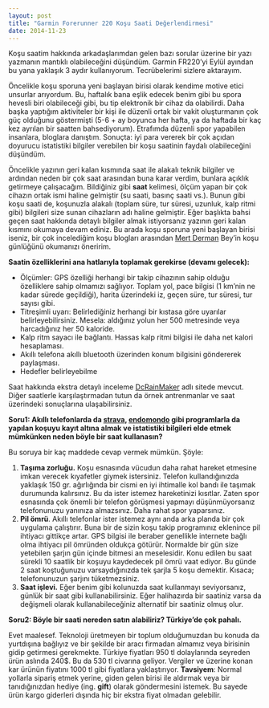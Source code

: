 ```yaml
---
layout: post
title: "Garmin Forerunner 220 Koşu Saati Değerlendirmesi"
date: 2014-11-23
---
```


Koşu saatim hakkında arkadaşlarımdan gelen bazı sorular üzerine bir yazı yazmanın mantıklı olabileceğini düşündüm.  Garmin FR220’yi Eylül ayından bu yana yaklaşık 3 aydır kullanıyorum. Tecrübelerimi sizlere  aktarayım.

Öncelikle koşu sporuna yeni başlayan birisi olarak kendime motive etici unsurlar arıyordum. Bu, haftalık bana eşlik edecek benim gibi bu spora hevesli biri olabileceği gibi, bu tip elektronik bir cihaz da olabilirdi. Daha başka yaptığım aktiviteler bir kişi ile düzenli ortak bir vakit oluşturmanın çok güç olduğunu göstermişti (5-6 + ay boyunca her hafta, ya da haftada bir kaç kez ayrılan bir saatten bahsediyorum). Etrafımda düzenli spor yapabilen insanlara, bloglara danıştım. Sonuçta: iyi para vererek bir çok açıdan doyurucu istatistiki bilgiler verebilen bir koşu saatinin faydalı olabileceğini düşündüm.

Öncelikle yazının geri kalan kısmında saat ile alakalı teknik bilgiler ve ardından neden bir çok saat arasından buna karar verdim, bunlara açıklık getirmeye çalışacağım. Bildiğiniz gibi **saat** kelimesi, ölçüm yapan bir çok cihazın ortak ismi haline gelmiştir (su saati, basınç saati vs.). Bunun gibi koşu saati de, koşunuzla alakalı (toplam süre, tur süresi, uzunluk, kalp ritmi gibi) bilgileri size sunan cihazların adı haline gelmiştir. Eğer başlıkta bahsi geçen saat hakkında detaylı bilgiler almak istiyorsanız yazının geri kalan kısmını okumaya devam ediniz. Bu arada koşu sporuna yeni başlayan birisi iseniz, bir çok incelediğim koşu blogları arasından [Mert Derman](https://ritim.wordpress.com/yeni-baslayan/) Bey’in koşu günlüğünü okumanızı öneririm.

**Saatin özelliklerini ana hatlarıyla toplamak gerekirse (devamı gelecek):**

- Ölçümler: GPS özelliği herhangi bir takip cihazının sahip olduğu özelliklere sahip olmamızı sağlıyor. Toplam yol, pace bilgisi (1 km’nin ne kadar sürede geçildiği),  harita üzerindeki iz, geçen süre, tur süresi, tur sayısı gibi.
- Titreşimli uyarı: Belirlediğiniz herhangi bir kıstasa göre uyarılar belirleyebilirsiniz. Mesela: aldığınız yolun her 500 metresinde veya harcadığınız her 50 kaloride.
- Kalp ritm sayacı ile bağlantı. Hassas kalp ritmi bilgisi ile daha net kalori hesaplaması.
- Akıllı telefona akıllı bluetooth üzerinden konum bilgisini göndererek paylaşması.
- Hedefler belirleyebilme

Saat hakkında ekstra detaylı inceleme [DcRainMaker](http://www.dcrainmaker.com/2013/11/garmin-forerunner-depth-review.html) adlı sitede mevcut. Diğer saatlerle karşılaştırmadan tutun da örnek antrenmanlar ve saat üzerindeki sonuçlarına ulaşabilirsiniz.

**Soru1: Akıllı telefonlarda da [strava](http://www.strava.com/), [endomondo](https://www.endomondo.com/) gibi programlarla da yapılan koşuyu kayıt altına almak ve istatistiki bilgileri elde etmek mümkünken neden böyle bir saat kullanasın?**

Bu soruya bir kaç maddede cevap vermek mümkün. Şöyle:

1. **Taşıma zorluğu.** Koşu esnasında vücudun daha rahat hareket etmesine imkan verecek kıyafetler giymek istersiniz. Telefon kullandığınızda yaklaşık 150 gr. ağırlığında bir cismi en iyi ihtimalle kol bandı ile taşımak durumunda kalırsınız. Bu da ister istemez hareketinizi kısıtlar. Zaten spor esnasında çok önemli bir telefon görüşmesi yapmayı düşünmüyorsanız telefonunuzu yanınıza almazsınız. Daha rahat spor yaparsınız.
2. **Pil ömrü**. Akıllı telefonlar ister istemez aynı anda arka planda bir çok uygulama çalıştırır. Buna bir de sizin koşu takip programınız eklenince pil ihtiyacı gittikçe artar. GPS bilgisi ile beraber genellikle internete bağlı olma ihtiyacı pil ömründen oldukça götürür. Normalde bir gün size yetebilen şarjın gün içinde bitmesi an meselesidir. Konu edilen bu saat sürekli 10 saatlik bir koşuyu  kaydedecek pil ömrü vaat ediyor. Bu günde 2 saat koştuğunuzu varsaydığınızda tek şarjla 5 koşu demektir. Kısaca; telefonunuzun şarjını tüketmezsiniz.
3. **Saat işlevi.** Eğer benim gibi kolunuzda saat kullanmayı seviyorsanız, günlük bir saat gibi kullanabilirsiniz. Eğer halihazırda bir saatiniz varsa da değişmeli olarak kullanabileceğiniz alternatif bir saatiniz olmuş olur.

**Soru2: Böyle bir saati nereden satın alabiliriz? Türkiye’de çok pahalı.**

Evet maalesef. Teknoloji üretmeyen bir toplum olduğumuzdan bu konuda da yurtdışına bağlıyız ve bir şekilde bir aracı firmadan almamız veya birisinin gidip getirmesi gerekmekte. Türkiye fiyatları 950 tl dolaylarında seyreden ürün aslında 240$. Bu da 530 tl civarına geliyor. Vergiler ve üzerine konan kar ürünün fiyatını 1000 tl gibi fiyatlara yaklaştırıyor. **Tavsiyem**: Normal yollarla sipariş etmek yerine, giden gelen birisi ile aldırmak veya bir tanıdığınızdan hediye (ing. **gift**) olarak göndermesini istemek. Bu sayede ürün kargo giderleri dışında hiç bir ekstra fiyat olmadan gelebilir.



